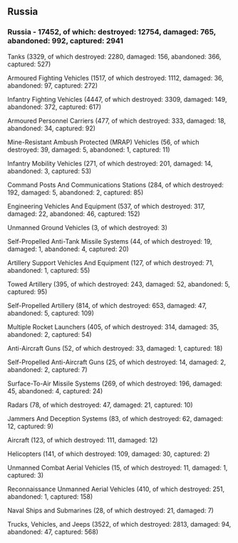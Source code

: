 
 
 ## Russia
 
 ### Russia - 17452, of which: destroyed: 12754, damaged: 765, abandoned: 992, captured: 2941

 

 

 Tanks (3329, of which destroyed: 2280, damaged: 156, abandoned: 366, captured: 527)

 Armoured Fighting Vehicles (1517, of which destroyed: 1112, damaged: 36, abandoned: 97, captured: 272)

 Infantry Fighting Vehicles (4447, of which destroyed: 3309, damaged: 149, abandoned: 372, captured: 617)

 Armoured Personnel Carriers (477, of which destroyed: 333, damaged: 18, abandoned: 34, captured: 92)

 Mine-Resistant Ambush Protected (MRAP) Vehicles (56, of which destroyed: 39, damaged: 5, abandoned: 1, captured: 11)

 Infantry Mobility Vehicles (271, of which destroyed: 201, damaged: 14, abandoned: 3, captured: 53)

 Command Posts And Communications Stations (284, of which destroyed: 192, damaged: 5, abandoned: 2, captured: 85)

 Engineering Vehicles And Equipment (537, of which destroyed: 317, damaged: 22, abandoned: 46, captured: 152)

 Unmanned Ground Vehicles (3, of which destroyed: 3)

 Self-Propelled Anti-Tank Missile Systems (44, of which destroyed: 19, damaged: 1, abandoned: 4, captured: 20)

 Artillery Support Vehicles And Equipment (127, of which destroyed: 71, abandoned: 1, captured: 55)

 Towed Artillery (395, of which destroyed: 243, damaged: 52, abandoned: 5, captured: 95)

 Self-Propelled Artillery (814, of which destroyed: 653, damaged: 47, abandoned: 5, captured: 109)

 Multiple Rocket Launchers (405, of which destroyed: 314, damaged: 35, abandoned: 2, captured: 54)

 Anti-Aircraft Guns (52, of which destroyed: 33, damaged: 1, captured: 18)

 Self-Propelled Anti-Aircraft Guns (25, of which destroyed: 14, damaged: 2, abandoned: 2, captured: 7)

 Surface-To-Air Missile Systems (269, of which destroyed: 196, damaged: 45, abandoned: 4, captured: 24)

 Radars (78, of which destroyed: 47, damaged: 21, captured: 10)

 Jammers And Deception Systems (83, of which destroyed: 62, damaged: 12, captured: 9)

 Aircraft (123, of which destroyed: 111, damaged: 12)

 Helicopters (141, of which destroyed: 109, damaged: 30, captured: 2)

 Unmanned Combat Aerial Vehicles (15, of which destroyed: 11, damaged: 1, captured: 3)

 Reconnaissance Unmanned Aerial Vehicles (410, of which destroyed: 251, abandoned: 1, captured: 158)

 Naval Ships and Submarines (28, of which destroyed: 21, damaged: 7)

 Trucks, Vehicles, and Jeeps (3522, of which destroyed: 2813, damaged: 94, abandoned: 47, captured: 568)


